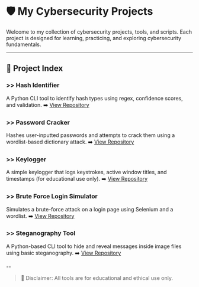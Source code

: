 # 🛡️ My Cybersecurity Projects

Welcome to my collection of cybersecurity projects, tools, and scripts. Each project is designed for learning, practicing, and exploring cybersecurity fundamentals.

---

## 🔗 Project Index

### >> Hash Identifier
A Python CLI tool to identify hash types using regex, confidence scores, and validation.
➡️ [View Repository](https://github.com/tanazzahhh/Hash-Identifier)

### >> Password Cracker
Hashes user-inputted passwords and attempts to crack them using a wordlist-based dictionary attack.
➡️ [View Repository](https://github.com/tanazzahhh/Password-Cracker)

### >> Keylogger
A simple keylogger that logs keystrokes, active window titles, and timestamps (for educational use only).
➡️ [View Repository](https://github.com/tanazzahhh/Keylogger)

### >> Brute Force Login Simulator
Simulates a brute-force attack on a login page using Selenium and a wordlist.
➡️ [View Repository](https://github.com/tanazzahhh/Brute-Force-Attack-Simulation)

### >> Steganography Tool
A Python-based CLI tool to hide and reveal messages inside image files using basic steganography. 
➡️ [View Repository](https://github.com/tanazzahhh/Steganography-Tool)

--

> 🚨 Disclaimer: All tools are for educational and ethical use only.
